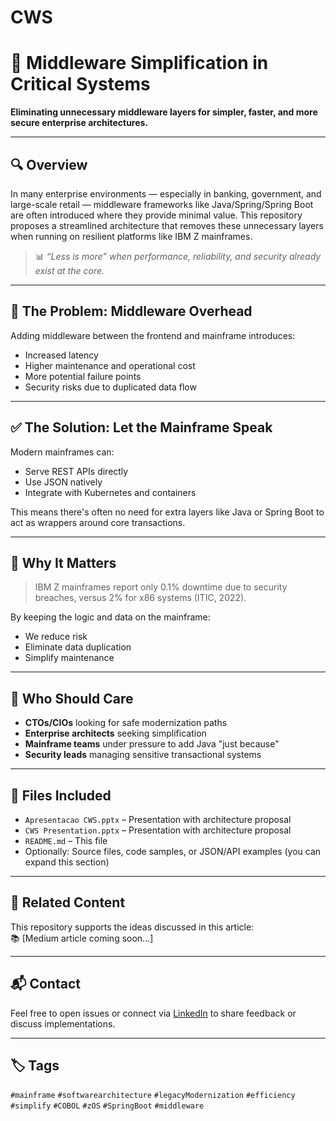 # CWS
# 🧱 Middleware Simplification in Critical Systems

**Eliminating unnecessary middleware layers for simpler, faster, and more secure enterprise architectures.**

---

## 🔍 Overview

In many enterprise environments — especially in banking, government, and large-scale retail — middleware frameworks like Java/Spring/Spring Boot are often introduced where they provide minimal value. This repository proposes a streamlined architecture that removes these unnecessary layers when running on resilient platforms like IBM Z mainframes.

> 📊 *“Less is more” when performance, reliability, and security already exist at the core.*

---

## 🚫 The Problem: Middleware Overhead

Adding middleware between the frontend and mainframe introduces:

- Increased latency
- Higher maintenance and operational cost
- More potential failure points
- Security risks due to duplicated data flow

---

## ✅ The Solution: Let the Mainframe Speak

Modern mainframes can:
- Serve REST APIs directly
- Use JSON natively
- Integrate with Kubernetes and containers

This means there's often no need for extra layers like Java or Spring Boot to act as wrappers around core transactions.

---

## 🔐 Why It Matters

> IBM Z mainframes report only 0.1% downtime due to security breaches, versus 2% for x86 systems (ITIC, 2022).

By keeping the logic and data on the mainframe:
- We reduce risk
- Eliminate data duplication
- Simplify maintenance

---

## 🧩 Who Should Care

- **CTOs/CIOs** looking for safe modernization paths  
- **Enterprise architects** seeking simplification  
- **Mainframe teams** under pressure to add Java "just because"  
- **Security leads** managing sensitive transactional systems

---

## 📂 Files Included

- `Apresentacao CWS.pptx` – Presentation with architecture proposal
- `CWS Presentation.pptx` – Presentation with architecture proposal  
- `README.md` – This file  
- Optionally: Source files, code samples, or JSON/API examples (you can expand this section)

---

## 📄 Related Content

This repository supports the ideas discussed in this article:  
📚 [Medium article coming soon...]

---

## 📬 Contact

Feel free to open issues or connect via [LinkedIn](https://www.linkedin.com/in/jose-teixeira-672ba3b/) to share feedback or discuss implementations.

---

## 🏷️ Tags

`#mainframe` `#softwarearchitecture` `#legacyModernization` `#efficiency` `#simplify` `#COBOL` `#zOS` `#SpringBoot` `#middleware`

